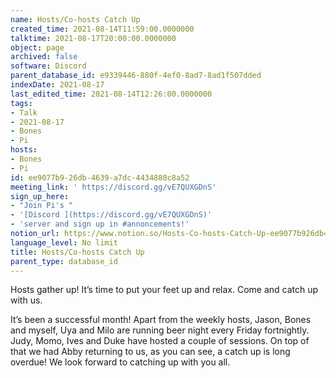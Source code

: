 ```yaml
---
name: Hosts/Co-hosts Catch Up
created_time: 2021-08-14T11:59:00.0000000
talktime: 2021-08-17T20:00:00.0000000
object: page
archived: false
software: Discord
parent_database_id: e9339446-880f-4ef0-8ad7-8ad1f507dded
indexDate: 2021-08-17
last_edited_time: 2021-08-14T12:26:00.0000000
tags:
- Talk
- 2021-08-17
- Bones
- Pi
hosts:
- Bones
- Pi
id: ee9077b9-26db-4639-a7dc-4434880c8a52
meeting_link: ' https://discord.gg/vE7QUXGDnS'
sign_up_here:
- "Join Pi's "
- '[Discord ](https://discord.gg/vE7QUXGDnS)'
- 'server and sign up in #annoncements!'
notion_url: https://www.notion.so/Hosts-Co-hosts-Catch-Up-ee9077b926db4639a7dc4434880c8a52
language_level: No limit
title: Hosts/Co-hosts Catch Up
parent_type: database_id
---
```









Hosts gather up! It’s time to put your feet up and relax. Come and catch up with us.

It’s been a successful month! Apart from the weekly hosts, Jason, Bones and myself, Uya and Milo are running beer night every Friday fortnightly. Judy, Momo, Ives and Duke have hosted a couple of sessions. On top of that we had Abby returning to us, as you can see, a catch up is long overdue! We look forward to catching up with you all.

















